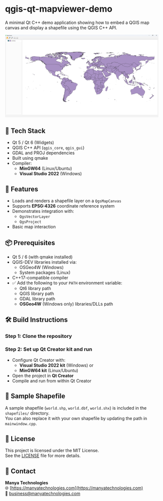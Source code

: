 # qgis-qt-mapviewer-demo

A minimal Qt C++ demo application showing how to embed a QGIS map canvas and display a shapefile using the QGIS C++ API.

![QGIS Map Viewer By Manya Technologies](images/output.png)

## 🧰 Tech Stack
- Qt 5 / Qt 6 (Widgets)
- QGIS C++ API (`qgis_core`, `qgis_gui`)
- GDAL and PROJ dependencies
- Built using qmake
- Compiler:  
  - **MinGW64** (Linux/Ubuntu)  
  - **Visual Studio 2022** (Windows)

## 🚀 Features
- Loads and renders a shapefile layer on a `QgsMapCanvas`
- Supports **EPSG:4326** coordinate reference system
- Demonstrates integration with:
  - `QgsVectorLayer`
  - `QgsProject`
- Basic map interaction

## 📦 Prerequisites
- Qt 5 / 6 (with qmake installed)
- QGIS-DEV libraries installed via:
  - OSGeo4W (Windows)
  - System packages (Linux)
- C++17-compatible compiler
- ✅ Add the following to your `PATH` environment variable:
  - Qt6 library path  
  - QGIS library path  
  - GDAL library path  
  - **OSGeo4W** (Windows only) libraries/DLLs path

## 🛠️ Build Instructions

### Step 1: Clone the repository

### Step 2: Set up Qt Creator kit and run

- Configure Qt Creator with:  
  - **Visual Studio 2022 kit** (Windows) or  
  - **MinGW64 kit** (Linux/Ubuntu)  
- Open the project in **Qt Creator**  
- Compile and run from within Qt Creator  

## 📂 Sample Shapefile

A sample shapefile (`world.shp`, `world.dbf`, `world.shx`) is included in the `shapefiles/` directory.  
You can also replace it with your own shapefile by updating the path in `mainwindow.cpp`.  

## 🧾 License

This project is licensed under the MIT License.  
See the [LICENSE](LICENSE) file for more details.

## 💬 Contact

**Manya Technologies**  
🌐 [https://manyatechnologies.com](https://manyatechnologies.com)  
📧 business@manyatechnologies.com

